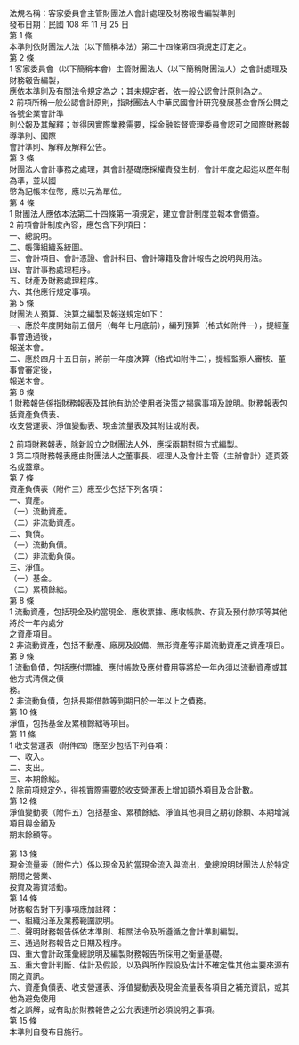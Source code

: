 法規名稱：客家委員會主管財團法人會計處理及財務報告編製準則  
發布日期：民國 108 年 11 月 25 日  
第 1 條  
本準則依財團法人法（以下簡稱本法）第二十四條第四項規定訂定之。  
第 2 條  
1 客家委員會（以下簡稱本會）主管財團法人（以下簡稱財團法人）之會計處理及財務報告編製，  
應依本準則及有關法令規定為之；其未規定者，依一般公認會計原則為之。  
2 前項所稱一般公認會計原則，指財團法人中華民國會計研究發展基金會所公開之各號企業會計準  
則公報及其解釋；並得因實際業務需要，採金融監督管理委員會認可之國際財務報導準則、國際  
會計準則、解釋及解釋公告。  
第 3 條  
財團法人會計事務之處理，其會計基礎應採權責發生制，會計年度之起迄以歷年制為準，並以國  
幣為記帳本位幣，應以元為單位。  
第 4 條  
1 財團法人應依本法第二十四條第一項規定，建立會計制度並報本會備查。  
2 前項會計制度內容，應包含下列項目：  
一、總說明。  
二、帳簿組織系統圖。  
三、會計項目、會計憑證、會計科目、會計簿籍及會計報告之說明與用法。  
四、會計事務處理程序。  
五、財產及財務處理程序。  
六、其他應行規定事項。  
第 5 條  
財團法人預算、決算之編製及報送規定如下：  
一、應於年度開始前五個月（每年七月底前），編列預算（格式如附件一），提經董事會通過後，  
報送本會。  
二、應於四月十五日前，將前一年度決算（格式如附件二），提經監察人審核、董事會審定後，  
報送本會。  
第 6 條  
1 財務報告係指財務報表及其他有助於使用者決策之揭露事項及說明。財務報表包括資產負債表、  
收支營運表、淨值變動表、現金流量表及其附註或附表。  


2 前項財務報表，除新設立之財團法人外，應採兩期對照方式編製。  
3 第二項財務報表應由財團法人之董事長、經理人及會計主管（主辦會計）逐頁簽名或蓋章。  
第 7 條  
資產負債表（附件三）應至少包括下列各項：  
一、資產。  
（一）流動資產。  
（二）非流動資產。  
二、負債。  
（一）流動負債。  
（二）非流動負債。  
三、淨值。  
（一）基金。  
（二）累積餘絀。  
第 8 條  
1 流動資產，包括現金及約當現金、應收票據、應收帳款、存貨及預付款項等其他將於一年內處分  
之資產項目。  
2 非流動資產，包括不動產、廠房及設備、無形資產等非屬流動資產之資產項目。  
第 9 條  
1 流動負債，包括應付票據、應付帳款及應付費用等將於一年內須以流動資產或其他方式清償之債  
務。  
2 非流動負債，包括長期借款等到期日於一年以上之債務。  
第 10 條  
淨值，包括基金及累積餘絀等項目。  
第 11 條  
1 收支營運表（附件四）應至少包括下列各項：  
一、收入。  
二、支出。  
三、本期餘絀。  
2 除前項規定外，得視實際需要於收支營運表上增加額外項目及合計數。  
第 12 條  
淨值變動表（附件五）包括基金、累積餘絀、淨值其他項目之期初餘額、本期增減項目與金額及  
期末餘額等。  


第 13 條  
現金流量表（附件六）係以現金及約當現金流入與流出，彙總說明財團法人於特定期間之營業、  
投資及籌資活動。  
第 14 條  
財務報告對下列事項應加註釋：  
一、組織沿革及業務範圍說明。  
二、聲明財務報告係依本準則、相關法令及所遵循之會計準則編製。  
三、通過財務報告之日期及程序。  
四、重大會計政策彙總說明及編製財務報告所採用之衡量基礎。  
五、重大會計判斷、估計及假設，以及與所作假設及估計不確定性其他主要來源有關之資訊。  
六、資產負債表、收支營運表、淨值變動表及現金流量表各項目之補充資訊，或其他為避免使用  
者之誤解，或有助於財務報告之公允表達所必須說明之事項。  
第 15 條  
本準則自發布日施行。  


